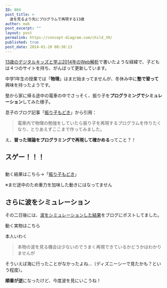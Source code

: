 ```yaml
---
ID: 804
post_title: >
  波を見るより先にプログラムで再現する13歳
author: mak
post_excerpt: ""
layout: post
permalink: https://concept-diagram.com/child_39/
published: true
post_date: 2014-01-20 00:30:13
---
```

<a href="/child_36">13歳のデジタルキッズと学ぶ2014年のWeb解析</a>で書いたような経緯で、子どもは４つのサイトを持ち、がんばって更新しています。

中学1年生の授業では「<strong>物理</strong>」はまだ始まってませんが、冬休み中に<strong>塾で習って</strong>興味を持ったようです。

塾から家に帰る途中の電車の中でさっそく、振り子を<strong>プログラミングでシミュレーション</strong>してみた様子。

息子のブログ記事「<a href="http://simsizer.blogspot.jp/2014/01/processing_12.html" target="_blank">振り子もどき</a>」から引用：
<blockquote>電車内で物理の勉強をしていたら振り子を再現するプログラムを作りたくなり、とりあえずここまで作ってみました。</blockquote>

え、<strong>習った理論をプログラミングで再現して確かめる</strong>ってこと？！

## スゲー！！！
<img src="http://files.cms-ia.webnode.com/200000316-94998968d2/simulation-pendulum.png" alt="" />

動く結果はこちら→「<a href="http://simsizer.blogspot.jp/p/blog-page_12.html" target="_blank">振り子もどき</a>」

※まだ途中のため重力を加味した動きにはなってません

## さらに波をシミュレーション
その二日後には、<a href="http://simsizer.blogspot.jp/2014/01/processing_14.html" target="_blank">波をシミュレーションした結果</a>をブログにポストしてました。

動く実物はこちら

本人いわく
<blockquote>本物の波を見る機会は少ないのでうまく再現できているかどうかはわかりませんが</blockquote>

そういえば海に行ったことがなかったよね...（ディズニーシーで見たかも？という程度）。

<strong>順番が逆</strong>になったけど、今度波を見にいこうね！